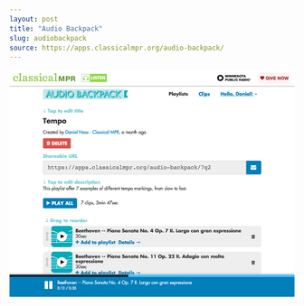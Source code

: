 ```yaml
---
layout: post
title: "Audio Backpack"
slug: audiobackpack
source: https://apps.classicalmpr.org/audio-backpack/
---
```


<img src="/screenshots/audiobackpack.png" alt='Audio Backpack from Classical Minnesota Public Radio' />
